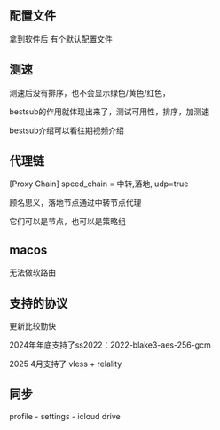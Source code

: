 ## 配置文件
拿到软件后 有个默认配置文件

## 测速
测速后没有排序，也不会显示绿色/黄色/红色，

bestsub的作用就体现出来了，测试可用性，排序，加测速

bestsub介绍可以看往期视频介绍

## 代理链
[Proxy Chain]
speed_chain = 中转,落地, udp=true

顾名思义，落地节点通过中转节点代理

它们可以是节点，也可以是策略组

## macos

无法做软路由

## 支持的协议

更新比较勤快

2024年年底支持了ss2022：2022-blake3-aes-256-gcm

2025 4月支持了 vless + relality

## 同步
profile - settings - icloud drive
